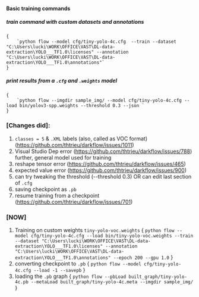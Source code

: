 #### Basic training commands

##### train command with custom datasets and annotations 
    {
        `python flow --model cfg/tiny-yolo-4c.cfg  --train --dataset "C:\Users\lucki\WORK\OFFICE\VAST\DL-data-extraction\YOLO___TF1.0\licenses" --annotation "C:\Users\lucki\WORK\OFFICE\VAST\DL-data-extraction\YOLO___TF1.0\annotations"`
    }

##### print results from a `.cfg` and `.weights` model
    {
        `python flow --imgdir sample_img/ --model cfg/tiny-yolo-4c.cfg --load bin/yolov3-spp.weights --threshold 0.3 --json `
    }


### [Changes did]:

1. `classes = 5` & `.XML` labels (also, called as VOC format) (https://github.com/thtrieu/darkflow/issues/1011)
2. Visual Studio Dep error (https://github.com/thtrieu/darkflow/issues/788) further, general model used for training 
3. reshape tensor error (https://github.com/thtrieu/darkflow/issues/465)
4. expected value error (https://github.com/thtrieu/darkflow/issues/900)
5. can try tweaking the threshold (--threshold 0.3) OR can edit last section of `.cfg`
6. saving checkpoint as `.pb`
7. resume training from a checkpoint (https://github.com/thtrieu/darkflow/issues/701)


### [NOW]

1. Training on custom weights `tiny-yolo-voc.weights`
    {
        `python flow --model cfg/tiny-yolo-4c.cfg --load bin/tiny-yolo-voc.weights --train --dataset "C:\Users\lucki\WORK\OFFICE\VAST\DL-data-extraction\YOLO___TF1.0\licenses" --annotation "C:\Users\lucki\WORK\OFFICE\VAST\DL-data-extraction\YOLO___TF1.0\annotations" --epoch 200 --gpu 1.0`
    }
2. converting checkpoint to `.pb`
    {
        `python flow --model cfg/tiny-yolo-4c.cfg --load -1 --savepb`
    }
3. loading the `.pb` graph
    {
        `python flow --pbLoad built_graph/tiny-yolo-4c.pb --metaLoad built_graph/tiny-yolo-4c.meta --imgdir sample_img/`
    }

